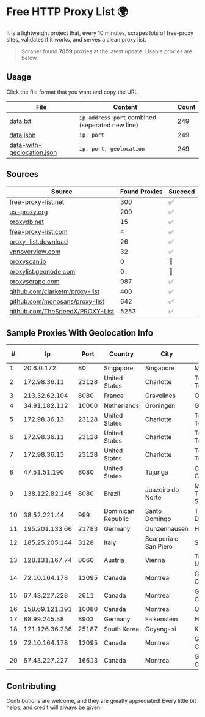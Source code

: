 
# Free HTTP Proxy List 🌍

It is a lightweight project that, every 10 minutes, scrapes lots of free-proxy sites, validates if it works, and serves a clean proxy list.


> Scraper found **7859** proxies at the latest update. Usable proxies are below.

## Usage

Click the file format that you want and copy the URL.


|File|Content|Count|
|----|-------|-----|
|[data.txt](https://raw.githubusercontent.com/themiralay/Proxy-List-World/master/data.txt)|`ip_address:port` combined (seperated new line)|249|
|[data.json](https://raw.githubusercontent.com/themiralay/Proxy-List-World/master/data.json)|`ip, port`|249|
|[data-with-geolocation.json](https://raw.githubusercontent.com/themiralay/Proxy-List-World/master/data-with-geolocation.json)|`ip, port, geolocation`|249|

## Sources

|Source|Found Proxies|Succeed|
|------|-------------|-------|
|[free-proxy-list.net](https://free-proxy-list.net)|300|✅|
|[us-proxy.org](https://www.us-proxy.org)|200|✅|
|[proxydb.net](http://proxydb.net)|15|✅|
|[free-proxy-list.com](https://free-proxy-list.com/?page=&port=&type%5B%5D=http&type%5B%5D=https&up_time=0&search=Search)|4|✅|
|[proxy-list.download](https://www.proxy-list.download/HTTP)|26|✅|
|[vpnoverview.com](https://vpnoverview.com/privacy/anonymous-browsing/free-proxy-servers)|32|✅|
|[proxyscan.io](https://www.proxyscan.io)|0|🚫|
|[proxylist.geonode.com](https://proxylist.geonode.com/api/proxy-list?limit=300&page=1&sort_by=lastChecked&sort_type=desc&protocols=http,https)|0|🚫|
|[proxyscrape.com](https://api.proxyscrape.com/v2/?request=displayproxies&protocol=http&timeout=10000&country=all&ssl=all&anonymity=all)|987|✅|
|[github.com/clarketm/proxy-list](https://raw.githubusercontent.com/clarketm/proxy-list/master/proxy-list-raw.txt)|400|✅|
|[github.com/monosans/proxy-list](https://raw.githubusercontent.com/monosans/proxy-list/main/proxies/http.txt)|642|✅|
|[github.com/TheSpeedX/PROXY-List](https://raw.githubusercontent.com/TheSpeedX/PROXY-List/master/http.txt)|5253|✅|


## Sample Proxies With Geolocation Info

|#|Ip|Port|Country|City|Internet Service Provider|
|-|--|----|-------|----|-------------------------|
|1|20.6.0.172|80|Singapore|Singapore|Microsoft Corporation|
|2|172.98.36.11|23128|United States|Charlotte|Total Uptime Technologies, LLC|
|3|213.32.62.104|8080|France|Gravelines|OVH SAS|
|4|34.91.182.112|10000|Netherlands|Groningen|Google LLC|
|5|172.98.36.13|23128|United States|Charlotte|Total Uptime Technologies, LLC|
|6|172.98.36.11|23128|United States|Charlotte|Total Uptime Technologies, LLC|
|7|172.98.36.13|23128|United States|Charlotte|Total Uptime Technologies, LLC|
|8|47.51.51.190|8080|United States|Tujunga|Charter Communications|
|9|138.122.82.145|8080|Brazil|Juazeiro do Norte|MOB SERVICOS DE TELECOMUNICACOES S.A.|
|10|38.52.221.44|999|Dominican Republic|Santo Domingo|TELECABLE DOMINICANO, S.A.|
|11|195.201.133.66|21783|Germany|Gunzenhausen|Hetzner Online GmbH|
|12|185.25.205.144|3128|Italy|Scarperia e San Piero|Servereasy Italy|
|13|128.131.167.74|8060|Austria|Vienna|Technische Universitat Wien|
|14|72.10.164.178|12095|Canada|Montreal|GloboTech Communications|
|15|67.43.227.228|2611|Canada|Montreal|GloboTech Communications|
|16|158.69.121.191|10080|Canada|Montreal|OVH SAS|
|17|88.99.245.58|8903|Germany|Falkenstein|Hetzner Online GmbH|
|18|121.126.36.236|25187|South Korea|Goyang-si|Korea Telecom|
|19|72.10.164.178|12095|Canada|Montreal|GloboTech Communications|
|20|67.43.227.227|16613|Canada|Montreal|GloboTech Communications|



## Contributing

Contributions are welcome, and they are greatly appreciated! Every
little bit helps, and credit will always be given.

